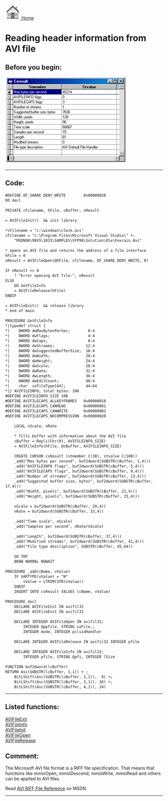 [<img src="../images/home.png"> Home ](https://github.com/VFPX/Win32API)  

# Reading header information from AVI file

## Before you begin:
![](../images/avifileinfo.png)  
  
***  


## Code:
```foxpro  
#DEFINE OF_SHARE_DENY_WRITE        0x00000020
DO decl

PRIVATE cFilename, hFile, cBuffer, nResult

= AVIFileInit()  && init library

*cFilename = "c:\windows\clock.avi"
cFilename = "c:\Program Files\Microsoft Visual Studio\" +;
	"MSDN98\98VS\1033\SAMPLES\VFP98\Solution\Ole\Foxrain.Avi"

* opens an AVI file and returns the address of a file interface
hFile = 0
nResult = AVIFileOpen(@hFile, cFilename, OF_SHARE_DENY_WRITE, 0)

IF nResult <> 0
	? "Error opening AVI file:", nResult
ELSE
	DO GetFileInfo
	= AVIFileRelease(hFile)
ENDIF

= AVIFileExit()  && release library
* end of main

PROCEDURE GetFileInfo
*|typedef struct {
*|    DWORD dwMaxBytesPerSec;        0:4
*|    DWORD dwFlags;                 4:4
*|    DWORD dwCaps;                  8:4
*|    DWORD dwStreams;              12:4
*|    DWORD dwSuggestedBufferSize;  16:4
*|    DWORD dwWidth;                20:4
*|    DWORD dwHeight;               24:4
*|    DWORD dwScale;                28:4
*|    DWORD dwRate;                 32:4
*|    DWORD dwLength;               36:4
*|    DWORD dwEditCount;            40:4
*|    char  szFileType[64];         44:64
*|} AVIFILEINFO; total bytes: 108
#DEFINE AVIFILEINFO_SIZE 108
#DEFINE AVIFILECAPS_ALLKEYFRAMES   0x00000010
#DEFINE AVIFILECAPS_CANREAD        0x00000001
#DEFINE AVIFILECAPS_CANWRITE       0x00000002
#DEFINE AVIFILECAPS_NOCOMPRESSION  0x00000020

	LOCAL nScale, nRate

	* fills buffer with information about the AVI file
	cBuffer = Repli(Chr(0), AVIFILEINFO_SIZE)
	= AVIFileInfo(hFile, @cBuffer, AVIFILEINFO_SIZE)

	CREATE CURSOR csResult (stmember C(30), stvalue C(100))
	_add("Max bytes per second", buf2dword(SUBSTR(cBuffer, 1,4)))
	_add("AVIFILEINFO flags", buf2dword(SUBSTR(cBuffer, 5,4)))
	_add("AVIFILECAPS flags", buf2dword(SUBSTR(cBuffer, 9,4)))
	_add("Number of streams", buf2dword(SUBSTR(cBuffer, 13,4)))
	_add("Suggested buffer size, bytes", buf2dword(SUBSTR(cBuffer, 17,4)))
	_add("Width, pixels", buf2dword(SUBSTR(cBuffer, 21,4)))
	_add("Height, pixels", buf2dword(SUBSTR(cBuffer, 25,4)))

	nScale = buf2dword(SUBSTR(cBuffer, 29,4))
	nRate = buf2dword(SUBSTR(cBuffer, 33,4))

	_add("Time scale", nScale)
	_add("Samples per second", nRate/nScale)

	_add("Length", buf2dword(SUBSTR(cBuffer, 37,4)))
	_add("Modified streams", buf2dword(SUBSTR(cBuffer, 41,4)))
	_add("File type description", SUBSTR(cBuffer, 45,64))

	GO TOP
	BROW NORMAL NOWAIT

PROCEDURE _add(cName, vValue)
	IF VARTYPE(vValue) = "N"
		vValue = LTRIM(STR(vValue))
	ENDIF
	INSERT INTO csResult VALUES (cName, vValue)

PROCEDURE decl
	DECLARE AVIFileInit IN avifil32
	DECLARE AVIFileExit IN avifil32

	DECLARE INTEGER AVIFileOpen IN avifil32;
		INTEGER @ppfile, STRING szFile,;
		INTEGER mode, INTEGER pclsidHandler

	DECLARE INTEGER AVIFileRelease IN avifil32 INTEGER pfile

	DECLARE INTEGER AVIFileInfo IN avifil32;
		INTEGER pfile, STRING @pfi, INTEGER lSize

FUNCTION buf2dword(lcBuffer)
RETURN Asc(SUBSTR(lcBuffer, 1,1)) + ;
	BitLShift(Asc(SUBSTR(lcBuffer, 2,1)),  8) +;
	BitLShift(Asc(SUBSTR(lcBuffer, 3,1)), 16) +;
	BitLShift(Asc(SUBSTR(lcBuffer, 4,1)), 24)  
```  
***  


## Listed functions:
[AVIFileExit](../libraries/avifil32/AVIFileExit.md)  
[AVIFileInfo](../libraries/avifil32/AVIFileInfo.md)  
[AVIFileInit](../libraries/avifil32/AVIFileInit.md)  
[AVIFileOpen](../libraries/avifil32/AVIFileOpen.md)  
[AVIFileRelease](../libraries/avifil32/AVIFileRelease.md)  

## Comment:
The Microsoft AVI file format is a RIFF file specification. That means that functions like mmioOpen, mmioDescend, mmioWrite, mmioRead and others can be applied to AVI files.  
  
Read <a href="https://msdn.microsoft.com/en-us/library/windows/desktop/dd318189(v=vs.85).aspx">AVI RIFF File Reference</a> on MSDN.  
  
***  

